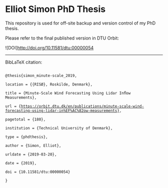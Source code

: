 # Elliot Simon PhD Thesis #

This repository is used for off-site backup and version control of my PhD thesis.

Please refer to the final published version in DTU Orbit:

![DOI]http://doi.org/10.11581/dtu:00000054

<hr> 

BibLaTeX citation:  
<code>  
@thesis{simon_minute-scale_2019,  
	location = {{RISØ}, Roskilde, Denmark},  
	title = {Minute-Scale Wind Forecasting Using Lidar Inﬂow Measurements},  
	url = {https://orbit.dtu.dk/en/publications/minute-scale-wind-forecasting-using-lidar-in%EF%AC%82ow-measurements},  
	pagetotal = {180},  
	institution = {Technical University of Denmark},  
	type = {phdthesis},  
	author = {Simon, Elliot},  
	urldate = {2019-03-20},  
	date = {2019},  
	doi = {10.11581/dtu:00000054}  
}  
</code>
